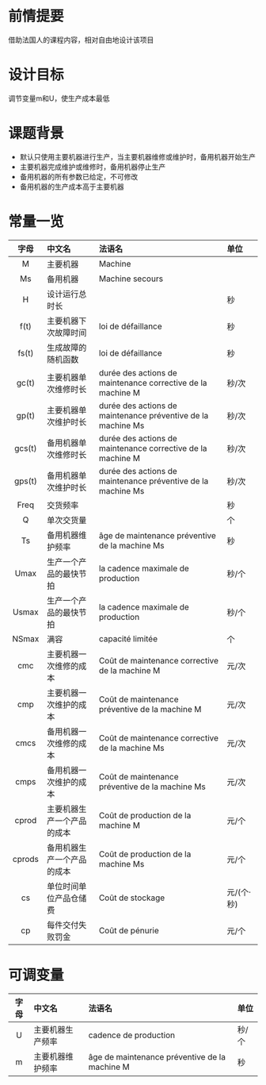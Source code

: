 # 前情提要

借助法国人的课程内容，相对自由地设计该项目

# 设计目标

调节变量m和U，使生产成本最低

# 课题背景

- 默认只使用主要机器进行生产，当主要机器维修或维护时，备用机器开始生产
- 主要机器完成维护或维修时，备用机器停止生产
- 备用机器的所有参数已给定，不可修改
- 备用机器的生产成本高于主要机器

# 常量一览

|  字母  | 中文名                     | 法语名                                                       | 单位       |
| :----: | :------------------------- | :----------------------------------------------------------- | :--------- |
|   M    | 主要机器                   | Machine                                                      |            |
|   Ms   | 备用机器                   | Machine secours                                              |            |
|   H    | 设计运行总时长             |                                                              | 秒         |
|  f(t)  | 主要机器下次故障时间       | loi de défaillance                                           | 秒         |
| fs(t)  | 生成故障的随机函数         | loi de défaillance                                           | 秒         |
| gc(t)  | 主要机器单次维修时长       | durée des actions de maintenance corrective de la machine M  | 秒/次      |
| gp(t)  | 主要机器单次维护时长       | durée des actions de maintenance préventive de la machine Ms | 秒/次      |
| gcs(t) | 备用机器单次维修时长       | durée des actions de maintenance corrective de la machine M  | 秒/次      |
| gps(t) | 备用机器单次维护时长       | durée des actions de maintenance préventive de la machine Ms | 秒/次      |
|  Freq  | 交货频率                   |                                                              | 秒         |
|   Q    | 单次交货量                 |                                                              | 个         |
|   Ts   | 备用机器维护频率           | âge de maintenance préventive de la machine Ms               | 秒         |
|  Umax  | 生产一个产品的最快节拍     | la cadence maximale de production                            | 秒/个      |
| Usmax  | 生产一个产品的最快节拍     | la cadence maximale de production                            | 秒/个      |
| NSmax  | 满容                       | capacité limitée                                             | 个         |
|  cmc   | 主要机器一次维修的成本     | Coût de maintenance corrective de la machine M               | 元/次      |
|  cmp   | 主要机器一次维护的成本     | Coût de maintenance préventive de la machine M               | 元/次      |
|  cmcs  | 备用机器一次维修的成本     | Coût de maintenance corrective de la machine Ms              | 元/次      |
|  cmps  | 备用机器一次维护的成本     | Coût de maintenance préventive de la machine Ms              | 元/次      |
| cprod  | 主要机器生产一个产品的成本 | Coût de production de la machine M                           | 元/个      |
| cprods | 备用机器生产一个产品的成本 | Coût de production de la machine Ms                          | 元/个      |
|   cs   | 单位时间单位产品仓储费     | Coût de stockage                                             | 元/(个·秒) |
|   cp   | 每件交付失败罚金           | Coût de pénurie                                              | 元/个      |

# 可调变量

| 字母  | 中文名           | 法语名                                        | 单位  |
| :---: | :--------------- | :-------------------------------------------- | :---- |
|   U   | 主要机器生产频率 | cadence de production                         | 秒/个 |
|   m   | 主要机器维护频率 | âge de maintenance préventive de la machine M | 秒    |